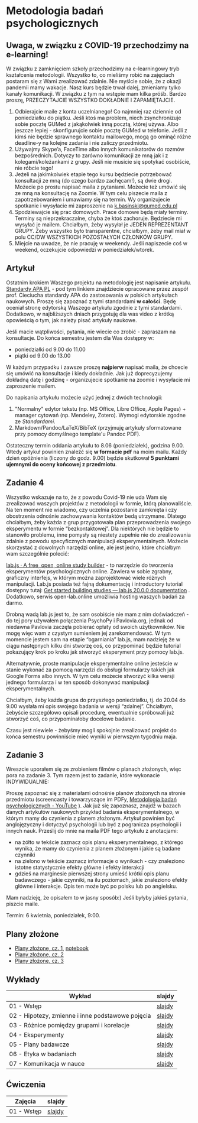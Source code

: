 # Metodologia badań psychologicznych

## Uwaga, w związku z COVID-19 przechodzimy na e-learning!

W związku z zamknięciem szkoły przechodzimy na e-learningowy tryb kształcenia metodologii. Wszystko to, co mieliśmy robić na zajęciach postaram się z Wami zrealizować zdalnie. Nie myślcie sobie, że z okazji pandemii mamy wakacje. Nasz kurs będzie trwał dalej, zmieniamy tylko kanały komunikacji. W związku z tym na wstępie mam kilka próśb. Bardzo proszę, PRZECZYTAJCIE WSZYSTKO DOKŁADNIE I ZAPAMIĘTAJCIE.

1. Odbierajcie maile z konta uczelnianego! Co najmniej raz dziennie od poniedziałku do piątku. Jeśli ktoś ma problem, niech zsynchronizuje sobie pocztę GUMed z jakąkolwiek inną pocztą, której używa. Albo jeszcze lepiej -  skonfigurujcie sobie pocztę GUMed w telefonie. Jeśli z kimś nie będzie sprawnego kontaktu mailowego, mogą go ominąć różne deadline-y na kolejne zadania i nie zaliczy przedmiotu.
2. Używajmy Skype’a, FaceTime albo innych komunikatorów do rozmów bezpośrednich. Dotyczy to zarówno komunikacji ze mną jak i z kolegami/koleżankami z grupy. Jeśli nie musicie się spotykać osobiście, nie róbcie tego!
3. Jeżeli na jakimkolwiek etapie tego kursu będziecie potrzebować konsultacji ze mną (do czego bardzo zachęcam!), są dwie drogi. Możecie po prostu napisać maila z pytaniami. Możecie też umówić się ze mną na konsultację na Zoomie. W tym celu piszecie maila z zapotrzebowaniem i umawiamy się na termin. Wy organizujecie spotkanie i wysyłacie mi zaproszenie na k.basinski@gumed.edu.pl
4. Spodziewajcie się prac domowych. Prace domowe będą miały terminy. Terminy są nieprzekraczalne, chyba że ktoś zachoruje. Będziecie mi wysyłać je mailem.  Chciałbym, żeby wysyłał je JEDEN REPREZENTANT GRUPY. Żeby wszystko było transparentne, chciałbym, żeby mail miał w polu CC/DW WSZYSTKICH POZOSTAŁYCH CZŁONKÓW GRUPY.
5. Miejcie na uwadze, że nie pracuję w weekendy. Jeśli napiszecie coś w weekend, oczekujcie odpowiedzi w poniedziałek/wtorek.

## Artykuł

Ostatnim krokiem Waszego projektu na metodologię jest napisanie artykułu. [Standardy APA PL](data/standardy_apa_pl.pdf) - pod tym linkiem znajdziecie opracowane przez zespół prof. Cieciucha standardy APA do zastosowania w polskich artykułach naukowych. Proszę się zapoznać z tymi standardami **w całości**. Będę oceniał stronę edytorską Waszego artykułu zgodnie z tymi standardami. Dodatkowo, w najbliższych dniach przygotuję dla was video z krótką opowieścią o tym, jak należy pisać artykuły naukowe. 

Jeśli macie wątpliwości, pytania, nie wiecie co zrobić - zapraszam na konsultacje. Do końca semestru jestem dla Was dostępny w:

- poniedziałki od 9.00 do 11.00
- piątki od 9.00 do 13.00

W każdym przypadku i zawsze proszę **najpierw** napisać maila, że chcecie się umówić na konsultacje i kiedy dokładnie. Jak już doprecyzujemy dokładną datę i godzinę - organizujecie spotkanie na zoomie i wysyłacie mi zaproszenie mailem.

Do napisania artykułu możecie użyć jednej z dwóch technologii:

1. "Normalny" edytor tekstu (np. MS Office, Libre Office, Apple Pages) + manager cytowań (np. Mendeley, Zotero). Wymogi edytorskie zgodne ze _Standardami_.
2. Markdown/Pandoc/LaTeX/BibTeX (przyjmuję artykuły sformatowane przy pomocy domyślnego template'u Pandoc PDF).

Ostateczny termin oddania artykułu to 8.06 (poniedziałek), godzina 9.00. Wtedy artykuł powinien znaleźć się **w formacie pdf** na moim mailu. Każdy dzień opóźnienia (liczony do godz. 9.00) będzie skutkował **5 punktami ujemnymi do oceny końcowej z przedmiotu**.






## Zadanie 4

Wszystko wskazuje na to, że z powodu Covid-19 nie uda Wam się zrealizować waszych projektów z metodologii w formie, którą planowaliście. Na ten moment nie wiadomo, czy uczelnia pozostanie zamknięta i czy obostrzenia odnośnie zachowywania kontaktów bedą utrzymane. Dlatego chciałbym, żeby każda z grup przygotowała plan przeprowadzenia swojego eksperymentu w formie “bezkontaktowej”. Dla niektórych nie będzie to stanowiło problemu, inne pomysły są niestety zupełnie nie do zrealizowania zdalnie z powodu specyficznych manipulacji eksperymentalnych. Możecie skorzystać z dowolnych narzędzi online, ale jest jedno, które chciałbym wam szczególnie polecić:

[lab.js ·           A free, open, online study builder](https://lab.js.org)  - to narzędzie do tworzenia eksperymentów psychologicznych online. Zawiera w sobie zgrabny, graficzny interfejs, w którym można zaprojektować wiele różnych manipulacji.  Lab.js posiada też fajną dokumentację i introductory tutorial dostępny tutaj: [Get started building studies — lab.js 20.0.0 documentation](https://labjs.readthedocs.io/en/latest/learn/builder/index.html) . Dodatkowo, serwis  open-lab.online umożliwia hosting waszych badań za darmo. 

Drobną wadą lab.js jest to, że sam osobiście nie mam z nim doświadczeń - do tej pory używałem połączenia PsychoPy i Pavlovia.org, jednak od niedawna Pavlovia zaczęła pobierać opłaty od swoich użytkowników. Nie mogę więc wam z czystym sumieniem jej zarekomendować. W tym momencie jestem sam na etapie “ogarniania” lab.js, mam nadzieję że w ciągu następnych kilku dni stworzę coś, co przypominać będzie tutorial pokazujący krok po kroku jak stworzyć eksperyment przy pomocy lab.js. 

Alternatywnie, proste manipulacje eksperymentalne online jesteście w stanie wykonać za pomocą narzędzi do obsługi formularzy takich jak Google Forms albo innych. W tym celu możecie stworzyć kilka wersji jednego formularza i w ten sposób dokonywać manipulacji eksperymentalnych.

Chciałbym, żeby każda grupa do przyszłego poniedziałku, tj. do 20.04 do 9.00 wysłała mi opis swojego badania w wersji “zdalnej”.  Chciałbym, żebyście szczegółowo opisali procedurę, ewentualnie spróbowali już stworzyć coś, co przypominałoby docelowe badanie. 

Czasu jest niewiele - żebyśmy mogli spokojnie zrealizować projekt do końca semestru powinniście mieć wyniki w pierwszym tygodniu maja.

## Zadanie 3
Wreszcie uporałem się ze zrobieniem filmów o planach złożonych, więc pora na zadanie 3. Tym razem jest to zadanie, które wykonacie INDYWIDUALNIE: 

Proszę zapoznać się z materiałami odnośnie planów złożonych na stronie przedmiotu (screencasty i towarzyszące im PDFy, [Metodologia badań psychologicznych - YouTube](https://www.youtube.com/playlist?list=PLQooX7p8NEM5mb36QxK_6wLuLTB2gk75_) ). Jak już się zapoznasz, znajdź w bazach danych artykułów naukowych przykład badania eksperymentalnego, w którym mamy do czynienia z planem złożonym. Artykuł powinien być anglojęzyczny i dotyczyć psychologii lub być z pogranicza psychologii i innych nauk.  Prześlij do mnie na maila PDF tego artykułu z anotacjami: 
- na żółto w tekście zaznacz opis planu eksperymentalnego, z którego wynika, że mamy do czynienia z planem złożonym i jakie są badane czynniki
- na zielono w tekście zaznacz informacje o wynikach - czy znaleziono istotne statystycznie efekty główne i efekty interakcji
- gdzieś na marginesie pierwszej strony umieść krótki opis planu badawczego - jakie czynniki, na ilu poziomach, jakie znaleziono efekty główne i interakcje. Opis ten może być po polsku lub po angielsku.

Mam nadzieję, że opisałem to w jasny sposób:) Jeśli byłyby jakieś pytania, piszcie maile.

Termin: 6 kwietnia, poniedziałek, 9:00.


## Plany złożone

- [Plany złożone, cz. 1](https://youtu.be/xmJX6D-dhJU), [notebook](https://github.com/k-basinski/mbp/blob/master/cw/Wykresy_interakcje.ipynb)
- [Plany złożone, cz. 2](https://youtu.be/vyWlrvJa3RI)
- [Plany złożone, cz. 3](https://youtu.be/TeguHPd6tJc)


<!-- ## Terminy zajęć

Ćwiczenia w semestrze letnim odbywają się w piątki o:
- 8:00 - 9:30
- 9:45 - 11:15
- 11:30 - 13:00

w T108 albo B1_2.07 albo CMN/2/D/05b albo jeszcze gdzie indziej (sprawdzajcie plan!) -->


## Wykłady

Wykład | slajdy
------ | --------
01 - Wstęp | [slajdy](w01.html)
02 - Hipotezy, zmienne i inne podstawowe pojęcia | [slajdy](w02.html)
03 - Różnice pomiędzy grupami i korelacje | [slajdy](w03_old.html)
04 - Eksperymenty | [slajdy](w04.html)
05 - Plany badawcze | [slajdy](w05.html)
06 - Etyka w badaniach | [slajdy](w06.html)
07 - Komunikacja w nauce | [slajdy](w07.html)

<!-- Wszystkie materiały w jednym miejscu: [html](mbp_all.html) | [pdf](mbp_all.pdf) -->

## Ćwiczenia

Zajęcia | slajdy
------- | --------
01 - Wstęp | [slajdy](cw01.html)



<!-- - [Plany złożone](cw/plany_zlozone.html)
- [Notatki z przygotowania danych do analizy](cw/wymogi_dane.html)
- [Przykłady w xls](cw/przygotowanie_danych_przyklad/przyklady.zip)
- [Prezentacja o prezentacjach i języku](cw/z04DobrePrezentacje.pptx)
 -->

<!--#### Wymogi edytorskie artykułu

- Strona tytułowa (osobna strona): tytuł, autorzy, afiliacja (Gdański Uniwersytet Medyczny), abstrakt/streszczenie ( max. 250 słów), Słowa kluczowe (min.3, max.5)

- Strona A4 pionowo
- Marginesy: 2.5cm z każdej strony
- Interlinia: 1.5
- Czcionka: Times New Roman 11pt
- Wyrównanie do lewej
- Strony ponumerowane na dole po środku
- Ryciny i tabele w tekście, nie na końcu
- Ryciny ponumerowane, tabele ponumerowane
- Numeracja linii 
- Nagłówki: 
	- 1st: Times 14pt bold (wyrównane do lewej)
	- 2st: Times 12pt italic (wyrównane do lewej)
- Stosowanie podziału tekstu na akapity jest fajne
- Akapity zaczynają się od wcięcia (bez linii przerwy)
- Bibliografia w standardzie APA6. Zachęcam do używania managerów cytowań: Mendeley Desktop albo ZOTERO. 
- Format pliku - PDF
- Cały artykuł nie powinien być dłuższy niż 15 stron maszynopisu

Przykładowy manuskrypt: <https://psyarxiv.com/3n7kp/download> (uwaga, brakuje podpisu pod Figure 2!)

[Ściąga ze statystyki](cw/sciaga_stata.html)
 -->

<!-- ### Błędy

Na pewno w wielu miejscach popełniłem jakieś błędy. Jeśli znajdziesz błąd, koniecznie daj mi znać. Najlepiej poprzez stworzenie `issue` na GitHubie albo od razu - `pull request` z proponowanymi zmianami.
 -->